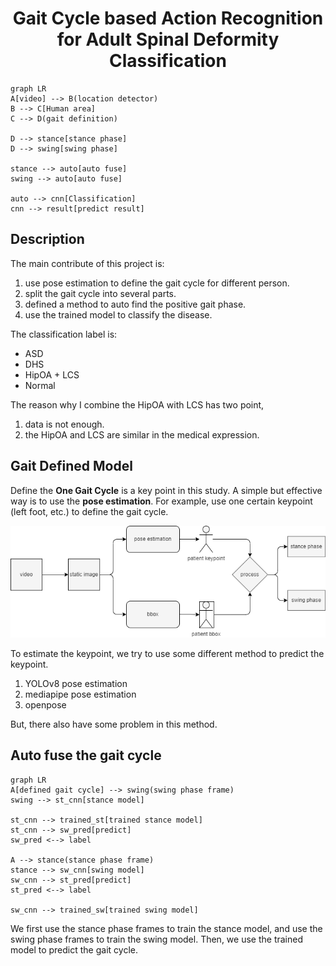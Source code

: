 <div align="center">    
 
# Gait Cycle based Action Recognition for Adult Spinal Deformity Classification
  
<!--
ARXIV   
[![Paper](http://img.shields.io/badge/arxiv-math.co:1480.1111-B31B1B.svg)](https://www.nature.com/articles/nature14539)
-->
<!-- ![CI testing](https://github.com/PyTorchLightning/deep-learning-project-template/workflows/CI%20testing/badge.svg?branch=master&event=push) -->

<!--  
Conference   
-->
</div>
 
``` mermaid
graph LR
A[video] --> B(location detector)
B --> C[Human area]
C --> D(gait definition)

D --> stance[stance phase]
D --> swing[swing phase]

stance --> auto[auto fuse]
swing --> auto[auto fuse]

auto --> cnn[Classification]
cnn --> result[predict result]
```

## Description

The main contribute of this project is:

1. use pose estimation to define the gait cycle for different person.
2. split the gait cycle into several parts.
3. defined a method to auto find the positive gait phase.
4. use the trained model to classify the disease.

The classification label is:

- ASD
- DHS
- HipOA + LCS
- Normal

The reason why I combine the HipOA with LCS has two point,

1. data is not enough.
2. the HipOA and LCS are similar in the medical expression.

## Gait Defined Model

Define the **One Gait Cycle** is a key point in this study.
A simple but effective way is to use the **pose estimation**.
For example, use one certain keypoint (left foot, etc.) to define the gait cycle.

![define one gait cycle](images/gait_cycle.png)

To estimate the keypoint, we try to use some different method to predict the keypoint.

1. YOLOv8 pose estimation
2. mediapipe pose estimation
3. openpose

But, there also have some problem in this method.

## Auto fuse the gait cycle

``` mermaid
graph LR
A[defined gait cycle] --> swing(swing phase frame)
swing --> st_cnn[stance model]

st_cnn --> trained_st[trained stance model]
st_cnn --> sw_pred[predict]
sw_pred <--> label

A --> stance(stance phase frame)
stance --> sw_cnn[swing model]
sw_cnn --> st_pred[predict]
st_pred <--> label

sw_cnn --> trained_sw[trained swing model]

```

We first use the stance phase frames to train the stance model, and use the swing phase frames to train the swing model.
Then, we use the trained model to predict the gait cycle.

<!-- 
## Citation

```
@article{YourName,
  title={Your Title},
  author={Your team},
  journal={Location},
  year={Year}
}
``` -->
